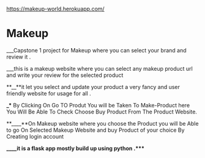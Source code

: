https://makeup-world.herokuapp.com/

# Makeup

\_\_\_Capstone 1 project for Makeup where you can select your brand and review it .

\_\_\_this is a makeup website where you can select any makeup product url and write your review for the selected product

**\_\_**it let you select and update your product a very fancy and user friendly website for usage for all .

****\_******\*** By Clicking On Go TO Produt You will be Taken To Make-Product here You Will Be Able To Check Choose Buy Product From The Product Website.

**\_\_\_\_**On Makeup website where you choose the Product you will be Able to go On Selected Makeup Website and buy Product of your choice By Creating login account

**\_\_\_\_**it is a flask app mostly build up using python .**\*\*\***
